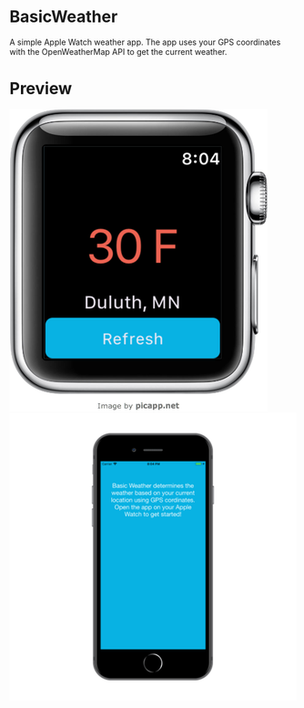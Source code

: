 # BasicWeather
A simple Apple Watch weather app. The app uses your GPS coordinates with the OpenWeatherMap API to get the current weather.

# Preview
![ScreenShot](https://github.com/JakeFDev/BasicWeather/blob/master/mockup/PicApp%20-%20Apple%20Watch.png)
![ScreenShot](https://github.com/JakeFDev/BasicWeather/blob/master/mockup/Simulator%20Screen%20Shot%20-%20iPhone%208%20Plus%20-%202018-04-08%20at%2020.04.13_iphone8plusspacegrey_portrait.png)
